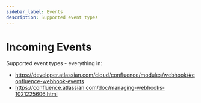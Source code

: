 ```yaml
---
sidebar_label: Events
description: Supported event types
---
```


# Incoming Events

Supported event types - everything in:

- https://developer.atlassian.com/cloud/confluence/modules/webhook/#confluence-webhook-events
- https://confluence.atlassian.com/doc/managing-webhooks-1021225606.html
